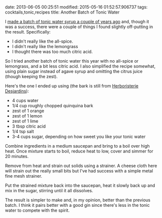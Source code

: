 date: 2013-06-05 00:25:51
modified: 2015-05-16 01:52:57.906737
tags: cocktails,tonic,recipes
title: Another Batch of Tonic Water

I [made a batch of tonic water syrup a couple of years ago][1] and, though
it was a success, there were a couple of things I found slightly off-putting
in the result.  Specifically:

* I didn't really like the all-spice.
* I didn't really like the lemongrass
* I thought there was too much citric acid.

So I tried another batch of tonic water this year with no all-spice or
lemongrass, and a bit less citric acid.  I also simplified the recipe
somewhat, using plain sugar instead of agave syrup and omitting the citrus
juice (though keeping the zest).

Here's the one I ended up using (the bark is still from [Herboristerie
Desjardins][2]):

* 4 cups water
* 1/4 cup roughly chopped quinquina bark
* zest of 1 orange
* zest of 1 lemon
* zest of 1 lime
* 3 tbsp citric acid
* 1/4 tsp salt
* 3-4 cups sugar, depending on how sweet you like your tonic water

Combine ingredients in a medium saucepan and bring to a boil over high
heat. Once mixture starts to boil, reduce heat to low, cover and simmer for
20 minutes.

Remove from heat and strain out solids using a strainer.  A cheese cloth
here will strain out the really small bits but I've had success with a
simple metal fine mesh strainer.

Put the strained mixture back into the saucepan, heat it slowly back up and
mix in the sugar, stirring until it all dissolves.

The result is simpler to make and, in my opinion, better than the previous
batch.  I think it pairs better with a good gin since there's less in the
tonic water to compete with the spirit.

[1]: /2011/07/16/tonic-water
[2]: http://herboristeriedesjardins.com/
